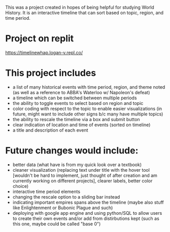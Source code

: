 This was a project created in hopes of being helpful for studying World History. It is an interactive timeline that can sort based on topic, region, and time period. 

# Project on replit
https://timelinewhap.logan-v.repl.co/

# This project includes
* a list of many historical events with time period, region, and theme noted (as well as a reference to ABBA's Waterloo w/ Napoleon's defeat)
* a timeline which can be switched between multiple periods
* the ability to toggle events to select based on region and topic
* color coding with respect to the topic to enable easier visualizations (in future, might want to include other signs b/c many have multiple topics)
* the ability to rescale the timeline via a box and submit button
* clear indication of location and time of events (sorted on timeline) 
* a title and description of each event


# Future changes would include:
* better data (what have is from my quick look over a textbook)
* cleaner visualization (replacing text under title with the hover tool [wouldn't be hard to implement, just thought of after creation and am currently working on different projects], clearer labels, better color choice)
* interactive time period elements
* changing the rescale option to a sliding bar instead
* indicating important empires spans above the timeline (maybe also stuff like Enlightenment or Bubonic Plague and such)
* deploying with google app engine and using python/SQL to allow users to create their own events and/or add from distirbutions kept (such as this one, maybe could be called "base 0")
